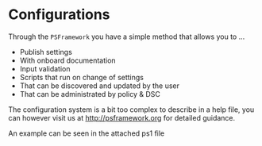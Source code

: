 ﻿# Configurations

Through the `PSFramework` you have a simple method that allows you to ...

- Publish settings
- With onboard documentation
- Input validation
- Scripts that run on change of settings
- That can be discovered and updated by the user
- That can be administrated by policy & DSC

The configuration system is a bit too complex to describe in a help file, you can however visit us at http://psframework.org for detailed guidance.

An example can be seen in the attached ps1 file